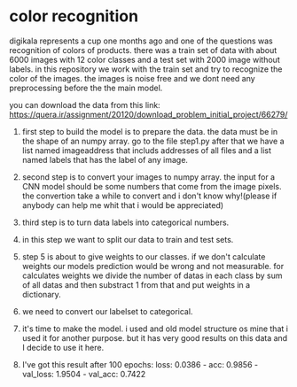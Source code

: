 # color recognition

digikala represents a cup one months ago and one of the questions was recognition of colors of products. there was a train set of data with about 6000 images with 12 color classes and a test set with 2000 image without labels. in this repository we work with the train set and try to recognize the color of the images.
the images is noise free and we dont need any preprocessing before the the main model.

you can download the data from this link:
https://quera.ir/assignment/20120/download_problem_initial_project/66279/

1. first step to build the model is to prepare the data. the data must be in the shape of an numpy array. go to the file step1.py
after that we have a list named imageaddress that includs addresses of all files and a list named labels that has the label of any image.


2. second step is to convert your images to numpy array. the input for a CNN model should be some numbers that come from the image pixels. the convertion take a while to convert and i don't know why!(please if anybody can help me whit that i would be appreciated)

3. third step is to turn data labels into categorical numbers. 

4. in this step we want to split our data to train and test sets.

5. step 5 is about to give weights to our classes. if we don't calculate weights our models prediction would be wrong and not measurable. for calculates weights we divide the number of datas in each class by sum of all datas and then substract 1 from that and put weights in a dictionary.

6. we need to convert our labelset to categorical.

7. it's time to make the model. i used and old model structure os mine that i used it for another purpose. but it has very good results on this data and I decide to use it here.

8. I've got this result after 100 epochs:
loss: 0.0386 - acc: 0.9856 - val_loss: 1.9504 - val_acc: 0.7422
